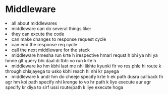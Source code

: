 # Middleware
<li>all about middlewares</li>
 <li>middleware can do several things like:</li>
<li>they can excute the code</li>
<li>can make changes to response request cycle</li>
<li>can end the response req cycle</li>
<li>call the next middleware for the stack</li>
<li>middleware hmesha run krte h irespective hmari requst h bhi ya nhi ya hmne glt query bhi daal di tbhi vo run krte h</li>
<li>middleware ko hm kbhi last me nhi likhte kyunki fir vo  res phle hi route k through chlajayega to usko kbhi reach hi nhi kr payega</li>
<li>middleware k andr hm do cheeje specify krte h ek path dusra callback fn agr hm koi path specify nhi krenge to vo hr path k liye execute aur agr specify kr diya to sirf ussi route/path k liye execute hoga</li>

